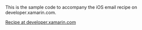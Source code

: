 This is the sample code to accompany the iOS email recipe on developer.xamarin.com.

[Recipe at developer.xamarin.com](http://localhost:8080/recipes/ios/shared_resources/email/send_an_email/)
